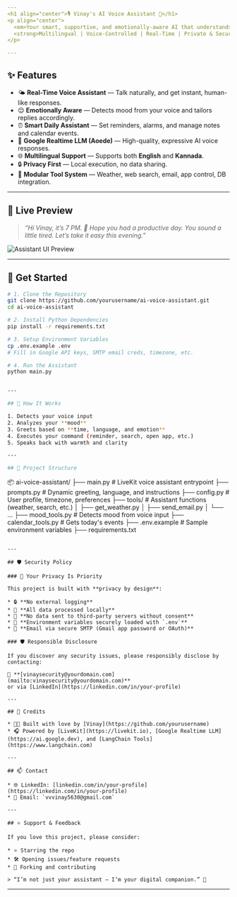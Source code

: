 ```yaml
---
<h1 align="center">🎙️ Vinay's AI Voice Assistant 🤖</h1>
<p align="center">
  <em>Your smart, supportive, and emotionally-aware AI that understands you — not just your commands.</em><br>
  <strong>Multilingual | Voice-Controlled | Real-Time | Private & Secure</strong>
</p>

---
```


## ✨ Features

- 🌤️ **Real-Time Voice Assistant** — Talk naturally, and get instant, human-like responses.
- 😌 **Emotionally Aware** — Detects mood from your voice and tailors replies accordingly.
- ⏰ **Smart Daily Assistant** — Set reminders, alarms, and manage notes and calendar events.
- 🧠 **Google Realtime LLM (Aoede)** — High-quality, expressive AI voice responses.
- 🌐 **Multilingual Support** — Supports both **English** and **Kannada**.
- 🔒 **Privacy First** — Local execution, no data sharing.
- 🧩 **Modular Tool System** — Weather, web search, email, app control, DB integration.

---

## 📸 Live Preview

> _“Hi Vinay, it’s 7 PM. 🌇 Hope you had a productive day. You sound a little tired. Let’s take it easy this evening.”_

![Assistant UI Preview](https://i.imgur.com/your-demo-image.png)

---

## 🚀 Get Started

```bash
# 1. Clone the Repository
git clone https://github.com/yourusername/ai-voice-assistant.git
cd ai-voice-assistant

# 2. Install Python Dependencies
pip install -r requirements.txt

# 3. Setup Environment Variables
cp .env.example .env
# Fill in Google API keys, SMTP email creds, timezone, etc.

# 4. Run the Assistant
python main.py


---

## 🧠 How It Works

1. Detects your voice input
2. Analyzes your **mood**
3. Greets based on **time, language, and emotion**
4. Executes your command (reminder, search, open app, etc.)
5. Speaks back with warmth and clarity

---

## 🧰 Project Structure

```
📦 ai-voice-assistant/
├── main.py                   # LiveKit voice assistant entrypoint
├── prompts.py                # Dynamic greeting, language, and instructions
├── config.py                 # User profile, timezone, preferences
├── tools/                    # Assistant functions (weather, search, etc.)
│   ├── get_weather.py
│   ├── send_email.py
│   └── ...
├── mood_tools.py             # Detects mood from voice input
├── calendar_tools.py         # Gets today's events
├── .env.example              # Sample environment variables
├── requirements.txt
```

---

## 🛡️ Security Policy

### 🔐 Your Privacy Is Priority

This project is built with **privacy by design**:

* 🔒 **No external logging**
* 🧠 **All data processed locally**
* 🚫 **No data sent to third-party servers without consent**
* 📁 **Environment variables securely loaded with `.env`**
* 💌 **Email via secure SMTP (Gmail app password or OAuth)**

### 🛡️ Responsible Disclosure

If you discover any security issues, please responsibly disclose by contacting:

📧 **[vinaysecurity@yourdomain.com](mailto:vinaysecurity@yourdomain.com)**
or via [LinkedIn](https://linkedin.com/in/your-profile)

---

## 💖 Credits

* 👨‍💻 Built with love by [Vinay](https://github.com/yourusername)
* 🎧 Powered by [LiveKit](https://livekit.io), [Google Realtime LLM](https://ai.google.dev), and [LangChain Tools](https://www.langchain.com)

---

## 📫 Contact

* 🌐 LinkedIn: [linkedin.com/in/your-profile](https://linkedin.com/in/your-profile)
* 📧 Email: `vvvinay5630@gmail.com`

---

## ⭐ Support & Feedback

If you love this project, please consider:

* ⭐ Starring the repo
* 🛠️ Opening issues/feature requests
* 🤝 Forking and contributing

> “I’m not just your assistant — I’m your digital companion.” 💙

```

---


```
